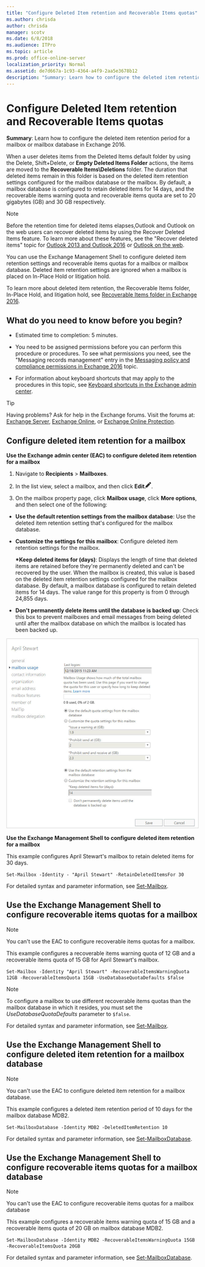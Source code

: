 ```yaml
---
title: "Configure Deleted Item retention and Recoverable Items quotas"
ms.author: chrisda
author: chrisda
manager: scotv
ms.date: 6/8/2018
ms.audience: ITPro
ms.topic: article
ms.prod: office-online-server
localization_priority: Normal
ms.assetid: de7d667a-1c93-4364-a4f9-2aa5e3678b12
description: "Summary: Learn how to configure the deleted item retention period for a mailbox or mailbox database in Exchange 2016."
---
```


# Configure Deleted Item retention and Recoverable Items quotas

 **Summary**: Learn how to configure the deleted item retention period for a mailbox or mailbox database in Exchange 2016.
  
When a user deletes items from the Deleted Items default folder by using the Delete, Shift+Delete, or **Empty Deleted Items Folder** actions, the items are moved to the **Recoverable Items\Deletions** folder. The duration that deleted items remain in this folder is based on the deleted item retention settings configured for the mailbox database or the mailbox. By default, a mailbox database is configured to retain deleted items for 14 days, and the recoverable items warning quota and recoverable items quota are set to 20 gigabytes (GB) and 30 GB respectively. 
  
> [!NOTE]
> Before the retention time for deleted items elapses,Outlook and Outlook on the web users can recover deleted items by using the Recover Deleted Items feature. To learn more about these features, see the "Recover deleted items" topic for [Outlook 2013 and Outlook 2016](https://go.microsoft.com/fwlink/p/?LinkId=821537) or [Outlook on the web](https://go.microsoft.com/fwlink/p/?linkId=198207). 
  
You can use the Exchange Management Shell to configure deleted item retention settings and recoverable items quotas for a mailbox or mailbox database. Deleted item retention settings are ignored when a mailbox is placed on In-Place Hold or litigation hold.
  
To learn more about deleted item retention, the Recoverable Items folder, In-Place Hold, and litigation hold, see [Recoverable Items folder in Exchange 2016](../../policy-and-compliance/recoverable-items-folder/recoverable-items-folder.md).
  
## What do you need to know before you begin?

- Estimated time to completion: 5 minutes.
    
- You need to be assigned permissions before you can perform this procedure or procedures. To see what permissions you need, see the "Messaging records management" entry in the [Messaging policy and compliance permissions in Exchange 2016](../../permissions/feature-permissions/policy-and-compliance-permissions.md) topic. 
    
- For information about keyboard shortcuts that may apply to the procedures in this topic, see [Keyboard shortcuts in the Exchange admin center](../../about-documentation/eac-keyboard-shortcuts.md).
    
> [!TIP]
> Having problems? Ask for help in the Exchange forums. Visit the forums at: [Exchange Server](https://go.microsoft.com/fwlink/p/?linkId=60612), [Exchange Online](https://go.microsoft.com/fwlink/p/?linkId=267542), or [Exchange Online Protection](https://go.microsoft.com/fwlink/p/?linkId=285351). 
  
## Configure deleted item retention for a mailbox

 **Use the Exchange admin center (EAC) to configure deleted item retention for a mailbox**
  
1. Navigate to **Recipients** \> **Mailboxes**.
    
2. In the list view, select a mailbox, and then click **Edit**![Edit icon](../../media/ITPro_EAC_EditIcon.png).
    
3. On the mailbox property page, click **Mailbox usage**, click **More options**, and then select one of the following:
    
  - **Use the default retention settings from the mailbox database**: Use the deleted item retention setting that's configured for the mailbox database.
    
  - **Customize the settings for this mailbox**: Configure deleted item retention settings for the mailbox.
    
    **\*Keep deleted items for (days)**: Displays the length of time that deleted items are retained before they're permanently deleted and can't be recovered by the user. When the mailbox is created, this value is based on the deleted item retention settings configured for the mailbox database. By default, a mailbox database is configured to retain deleted items for 14 days. The value range for this property is from 0 through 24,855 days.
    
  - **Don't permanently delete items until the database is backed up**: Check this box to prevent mailboxes and email messages from being deleted until after the mailbox database on which the mailbox is located has been backed up.
    
![default retention settings](../../media/f91ba717-276d-4b2b-87c4-036b92db1e85.jpg)
  
 **Use the Exchange Management Shell to configure deleted item retention for a mailbox**
  
This example configures April Stewart's mailbox to retain deleted items for 30 days.
  
```
Set-Mailbox -Identity - "April Stewart" -RetainDeletedItemsFor 30
```

For detailed syntax and parameter information, see [Set-Mailbox](http://technet.microsoft.com/library/a0d413b9-d949-4df6-ba96-ac0906dedae2.aspx).
  
## Use the Exchange Management Shell to configure recoverable items quotas for a mailbox

> [!NOTE]
> You can't use the EAC to configure recoverable items quotas for a mailbox. 
  
This example configures a recoverable items warning quota of 12 GB and a recoverable items quota of 15 GB for April Stewart's mailbox.
  
```
Set-Mailbox -Identity "April Stewart" -RecoverableItemsWarningQuota 12GB -RecoverableItemsQuota 15GB -UseDatabaseQuotaDefaults $false
```

> [!NOTE]
> To configure a mailbox to use different recoverable items quotas than the mailbox database in which it resides, you must set the  _UseDatabaseQuotaDefaults_ parameter to  `$false`. 
  
For detailed syntax and parameter information, see [Set-Mailbox](http://technet.microsoft.com/library/a0d413b9-d949-4df6-ba96-ac0906dedae2.aspx).
  
## Use the Exchange Management Shell to configure deleted item retention for a mailbox database

> [!NOTE]
> You can't use the EAC to configure deleted item retention for a mailbox database. 
  
This example configures a deleted item retention period of 10 days for the mailbox database MDB2.
  
```
Set-MailboxDatabase -Identity MDB2 -DeletedItemRetention 10
```

For detailed syntax and parameter information, see [Set-MailboxDatabase](http://technet.microsoft.com/library/a01edc66-bc10-4f65-9df4-432cb9e88f58.aspx).
  
## Use the Exchange Management Shell to configure recoverable items quotas for a mailbox database

> [!NOTE]
> You can't use the EAC to configure recoverable items quotas for a mailbox database 
  
This example configures a recoverable items warning quota of 15 GB and a recoverable items quota of 20 GB on mailbox database MDB2.
  
```
Set-MailboxDatabase -Identity MDB2 -RecoverableItemsWarningQuota 15GB -RecoverableItemsQuota 20GB
```

For detailed syntax and parameter information, see [Set-MailboxDatabase](http://technet.microsoft.com/library/a01edc66-bc10-4f65-9df4-432cb9e88f58.aspx).
  

